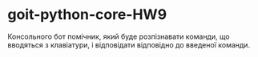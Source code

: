 # goit-python-core-HW9
Консольного бот помічник, який буде розпізнавати команди, що вводяться з клавіатури, і відповідати відповідно до введеної команди.
